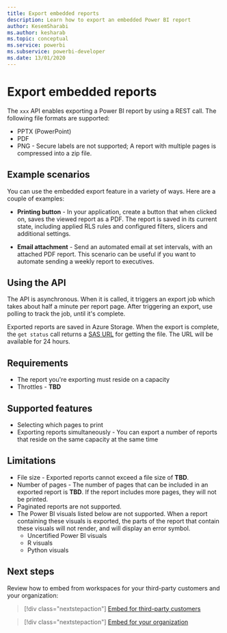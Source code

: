 ```yaml
---
title: Export embedded reports
description: Learn how to export an embedded Power BI report 
author: KesemSharabi
ms.author: kesharab
ms.topic: conceptual
ms.service: powerbi
ms.subservice: powerbi-developer
ms.date: 13/01/2020
---
```


# Export embedded reports

The `xxx` API enables exporting a Power BI report by using a REST call. The following file formats are supported:
* PPTX (PowerPoint)
* PDF
* PNG - Secure labels are not supported; A report with multiple pages is compressed into a zip file.

## Example scenarios

You can use the embedded export feature in a variety of ways. Here are a couple of examples:

* **Printing button** - In your application, create a button that when clicked on, saves the viewed report as a PDF. The report is saved in its current state, including applied RLS rules and configured filters, slicers and additional settings.

* **Email attachment** - Send an automated email at set intervals, with an attached PDF report. This scenario can be useful if you want to automate sending a weekly report to executives.

## Using the API

The API is asynchronous. When it is called, it triggers an export job which takes about half a minute per report page. After triggering an export, use polling to track the job, until it's complete.

Exported reports are saved in Azure Storage. When the export is complete, the `get status` call returns a [SAS URL](https://docs.microsoft.com/azure/storage/common/storage-sas-overview) for getting the file. The URL will be available for 24 hours.

## Requirements

* The report you're exporting must reside on a capacity
* Throttles - **TBD**

## Supported features

* Selecting which pages to print
* Exporting reports simultaneously - You can export a number of reports that reside on the same capacity at the same time

## Limitations

* File size - Exported reports cannot exceed a file size of **TBD**.
* Number of pages - The number of pages that can be included in an exported report is **TBD**. If the report includes more pages, they will not be printed.
* Paginated reports are not supported.
* The Power BI visuals listed below are not supported. When a report containing these visuals is exported, the parts of the report that contain these visuals will not render, and will display an error symbol.
    * Uncertified Power BI visuals
    * R visuals
    * Python visuals

## Next steps

Review how to embed from workspaces for your third-party customers and your organization:

> [!div class="nextstepaction"]
>[Embed for third-party customers](embed-sample-for-customers.md)

> [!div class="nextstepaction"]
>[Embed for your organization](embed-sample-for-your-organization.md)
